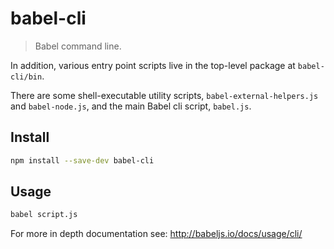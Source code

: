 # babel-cli

> Babel command line.
 
In addition, various entry point scripts live in the top-level package at `babel-cli/bin`.

There are some shell-executable utility scripts, `babel-external-helpers.js` and `babel-node.js`, and the main Babel cli script, `babel.js`.

## Install

```sh
npm install --save-dev babel-cli
```

## Usage 

```sh
babel script.js
```

For more in depth documentation see: http://babeljs.io/docs/usage/cli/
